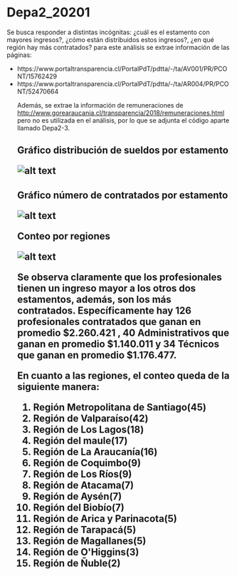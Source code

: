 # Depa2_20201
Se busca responder a distintas incógnitas: ¿cuál es el estamento con mayores ingresos?, ¿cómo están distribuidos estos ingresos?, ¿en qué región hay más contratados? 
para este análisis se extrae información de las páginas:
<ul>
 <li>https://www.portaltransparencia.cl/PortalPdT/pdtta/-/ta/AV001/PR/PCONT/15762429
<li> https://www.portaltransparencia.cl/PortalPdT/pdtta/-/ta/AR004/PR/PCONT/52470664
  
Además, se extrae la información de remuneraciones de http://www.gorearaucania.cl/transparencia/2018/remuneraciones.html pero no es utilizada en el análisis, por lo que se adjunta el código aparte llamado Depa2-3.
 <h2>Gráfico distribución de sueldos por estamento
  
 ![alt text](https://i.ibb.co/hBRyLfm/Distribucion-de-sueldos-por-estamento.png)
 
 <h2>Gráfico número de contratados por estamento
  
 ![alt text](https://i.ibb.co/1rbFLK2/Numero-de-contratados-por-estamento.png)
 
Conteo por regiones
  
 ![alt text](https://i.ibb.co/YT2YLRW/Conteo-regiones.png)
 
<p> 
Se observa claramente que los profesionales tienen un ingreso mayor a los otros dos estamentos, además, son los más contratados.
Específicamente hay 126 profesionales contratados que ganan en promedio $2.260.421 , 40 Administrativos que ganan en promedio $1.140.011 y 34 Técnicos que ganan en promedio $1.176.477.

 
 En cuanto a las regiones, el conteo queda de la siguiente manera: 
 <ol>
 <li> Región Metropolitana de Santiago(45)
 <li> Región de Valparaíso(42)
 <li> Región de Los Lagos(18)
 <li>Región del maule(17)
 <li>Región de La Araucanía(16)
 <li>Región de Coquimbo(9)
 <li>Región de Los Ríos(9)
 <li>Región de Atacama(7)
 <li>Región de Aysén(7)
 <li>Región del Biobío(7)
 <li>Región de Arica y Parinacota(5)
 <li>Región de Tarapacá(5)
 <li>Región de Magallanes(5)
 <li>Región de O'Higgins(3)
 <li>Región de Ñuble(2)   

